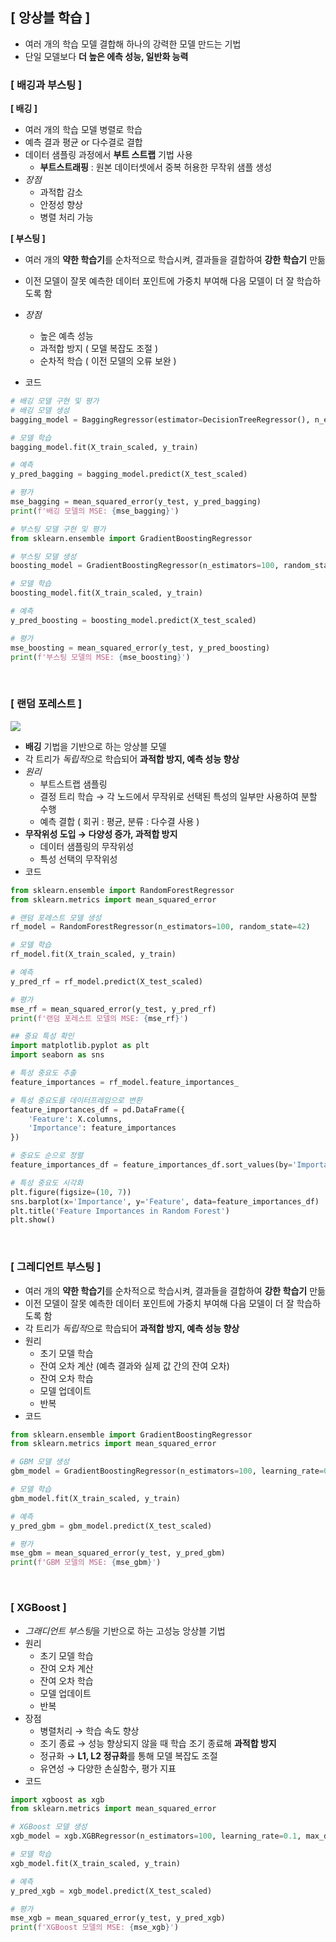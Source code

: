 ## [ 앙상블 학습 ]

- 여러 개의 학습 모델 결합해 하나의 강력한 모델 만드는 기법
- 단일 모델보다 **더 높은 에측 성능, 일반화 능력**

### [ 배깅과 부스팅 ]

**[ 배깅 ]**

- 여러 개의 학습 모델 병렬로 학습
- 예측 결과 평균 or 다수결로 결합
- 데이터 샘플링 과정에서 **부트 스트랩** 기법 사용
    - **부트스트래핑** : 원본 데이터셋에서 중복 허용한 무작위 샘플 생성
- *장점*
    - 과적합 감소
    - 안정성 향상
    - 병렬 처리 가능
&nbsp;

**[ 부스팅 ]**

- 여러 개의 **약한 학습기**를 순차적으로 학습시켜, 결과들을 결합하여 **강한 학습기** 만듦
- 이전 모델이 잘못 예측한 데이터 포인트에 가중치 부여해 다음 모델이 더 잘 학습하도록 함
- *장점*
    - 높은 예측 성능
    - 과적합 방지 ( 모델 복잡도 조절 )
    - 순차적 학습 ( 이전 모델의 오류 보완 )
&nbsp;

- 코드

```python
# 배깅 모델 구현 및 평가
# 배깅 모델 생성
bagging_model = BaggingRegressor(estimator=DecisionTreeRegressor(), n_estimators=100, random_state=42)

# 모델 학습
bagging_model.fit(X_train_scaled, y_train)

# 예측
y_pred_bagging = bagging_model.predict(X_test_scaled)

# 평가
mse_bagging = mean_squared_error(y_test, y_pred_bagging)
print(f'배깅 모델의 MSE: {mse_bagging}')

# 부스팅 모델 구현 및 평가
from sklearn.ensemble import GradientBoostingRegressor

# 부스팅 모델 생성
boosting_model = GradientBoostingRegressor(n_estimators=100, random_state=42)

# 모델 학습
boosting_model.fit(X_train_scaled, y_train)

# 예측
y_pred_boosting = boosting_model.predict(X_test_scaled)

# 평가
mse_boosting = mean_squared_error(y_test, y_pred_boosting)
print(f'부스팅 모델의 MSE: {mse_boosting}')

```
&nbsp;
&nbsp;
### [ 랜덤 포레스트 ]

![](https://velog.velcdn.com/images/yejingksdpwls/post/bcc8c77e-2e0c-4bb9-a953-3f2ee96d2653/image.png)

- **배깅** 기법을 기반으로 하는 앙상블 모델
- 각 트리가 *독립적*으로 학습되어 **과적합 방지, 예측 성능 향상**
&nbsp;
- *원리*
    - 부트스트랩 샘플링
    - 결정 트리 학습 → 각 노드에서 무작위로 선택된 특성의 일부만 사용하여 분할 수행
    - 예측 결합 ( 회귀 : 평균, 분류 : 다수결 사용 )
- **무작위성 도입 → 다양성 증가, 과적합 방지**
    - 데이터 샘플링의 무작위성
    - 특성 선택의 무작위성
    &nbsp;
- 코드

```python
from sklearn.ensemble import RandomForestRegressor
from sklearn.metrics import mean_squared_error

# 랜덤 포레스트 모델 생성
rf_model = RandomForestRegressor(n_estimators=100, random_state=42)

# 모델 학습
rf_model.fit(X_train_scaled, y_train)

# 예측
y_pred_rf = rf_model.predict(X_test_scaled)

# 평가
mse_rf = mean_squared_error(y_test, y_pred_rf)
print(f'랜덤 포레스트 모델의 MSE: {mse_rf}')

## 중요 특성 확인
import matplotlib.pyplot as plt
import seaborn as sns

# 특성 중요도 추출
feature_importances = rf_model.feature_importances_

# 특성 중요도를 데이터프레임으로 변환
feature_importances_df = pd.DataFrame({
    'Feature': X.columns,
    'Importance': feature_importances
})

# 중요도 순으로 정렬
feature_importances_df = feature_importances_df.sort_values(by='Importance', ascending=False)

# 특성 중요도 시각화
plt.figure(figsize=(10, 7))
sns.barplot(x='Importance', y='Feature', data=feature_importances_df)
plt.title('Feature Importances in Random Forest')
plt.show()
```
&nbsp;
&nbsp;
### [ 그레디언트 부스팅 ]

- 여러 개의 **약한 학습기**를 순차적으로 학습시켜, 결과들을 결합하여 **강한 학습기** 만듦
- 이전 모델이 잘못 예측한 데이터 포인트에 가중치 부여해 다음 모델이 더 잘 학습하도록 함
- 각 트리가 *독립적*으로 학습되어 **과적합 방지, 예측 성능 향상**
&nbsp;
- 원리
    - 초기 모델 학습
    - 잔여 오차 계산 (예측 결과와 실제 값 간의 잔여 오차)
    - 잔여 오차 학습
    - 모델 업데이트
    - 반복
&nbsp;
- 코드

```python
from sklearn.ensemble import GradientBoostingRegressor
from sklearn.metrics import mean_squared_error

# GBM 모델 생성
gbm_model = GradientBoostingRegressor(n_estimators=100, learning_rate=0.1, max_depth=3, random_state=42)

# 모델 학습
gbm_model.fit(X_train_scaled, y_train)

# 예측
y_pred_gbm = gbm_model.predict(X_test_scaled)

# 평가
mse_gbm = mean_squared_error(y_test, y_pred_gbm)
print(f'GBM 모델의 MSE: {mse_gbm}')
```
&nbsp;
&nbsp;
### [ XGBoost ]

- *그래디언트 부스팅*을 기반으로 하는 고성능 앙상블 기법
- 원리
    - 초기 모델 학습
    - 잔여 오차 계산
    - 잔여 오차 학습
    - 모델 업데이트
    - 반복
- 장점
    - 병렬처리 → 학습 속도 향상
    - 조기 종료 → 성능 향상되지 않을 때 학습 조기 종료해 **과적합 방지**
    - 정규화 → **L1, L2 정규화**를 통해 모델 복잡도 조절
    - 유연성 → 다양한 손실함수, 평가 지표
- 코드

```python
import xgboost as xgb
from sklearn.metrics import mean_squared_error

# XGBoost 모델 생성
xgb_model = xgb.XGBRegressor(n_estimators=100, learning_rate=0.1, max_depth=3, random_state=42)

# 모델 학습
xgb_model.fit(X_train_scaled, y_train)

# 예측
y_pred_xgb = xgb_model.predict(X_test_scaled)

# 평가
mse_xgb = mean_squared_error(y_test, y_pred_xgb)
print(f'XGBoost 모델의 MSE: {mse_xgb}')
```